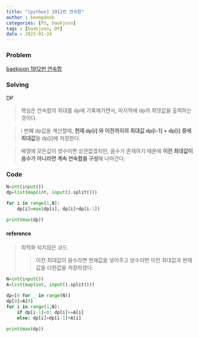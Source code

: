 ```yaml
---
title: "[python] 1912번 연속합"
author : keemgdeok
categories: [PS, baekjoon]
tags : [baekjoon, DP]
data : 2023-01-24
---
```



### Problem
[baekjoon 1912번 연속합](https://www.acmicpc.net/problem/1912)

  

### Solving
DP
> 핵심은 연속합의 최대를 dp에 기록해가면서, 마지막에 dp의 최댓값을 출력하는 것이다.

> i 번째 dp값을 계산할때, **현재 dp[i] 와 이전까지의 최대값 dp[i-1] + dp[i] 중에 최대값**을 dp[i]에 저장한다.

> 배열에 모든값이 양수이면 상관없겠지만, 음수가 존재하기 때문에 **이전 최대값이 음수가 아니라면 계속 연속합을 구성**해 나아간다.


### Code
```py
N=int(input())
dp=list(map(int, input().split()))

for i in range(1,N):
    dp[i]=max(dp[i], dp[i]+dp[i-1])
    
print(max(dp))
```


#### reference

> 최적화 되지않은 코드
>> 이전 최대값이 음수라면 현재값을 넣어주고 양수라면 이전 최대값과 현재값을 더한값을 저장하였다.

```py
N=int(input())
A=list(map(int, input().split()))

dp=[0 for _ in range(N)]
dp[0]=A[0]
for i in range(1,N):
    if dp[i-1]<0: dp[i]+=A[i]
    else: dp[i]=dp[i-1]+A[i]
    
print(max(dp))
```


